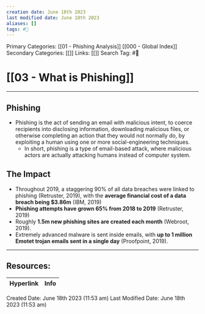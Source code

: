 ```yaml
---
creation date: June 18th 2023
last modified date: June 18th 2023
aliases: []
tags: #📖
---
```


Primary Categories: [[01 - Phishing Analysis]] [[000 - Global Index]] 
Secondary Categories: [[]] 
Links: [[]] 
Search Tag: #📖  

# [[03 - What is Phishing]]  
---

## Phishing
- Phishing is the act of sending an email with malicious intent, to coerce recipients into disclosing information, downloading malicious files, or otherwise completing an action that they would not normally do, by exploiting a human using one or more social-engineering techniques.
	- In short, phishing is a type of email-based attack, where malicious actors are actually attacking humans instead of computer system.

## The Impact
- Throughout 2019, a staggering 90% of all data breaches were linked to phishing (Retruster, 2019), with the **average financial cost of a data breach being $3.86m** (IBM, 2019)
- **Phishing attempts have grown 65% from 2018 to 2019** (Retruster, 2019) 
- Roughly **1.5m new phishing sites are created each month** (Webroot, 2019).
- Extremely advanced malware is sent inside emails, with **up to 1 million Emotet trojan emails sent in a single day** (Proofpoint, 2019).














___

## Resources:

| Hyperlink | Info |
| --------- | ---- |


Created Date: June 18th 2023 (11:53 am) 
Last Modified Date: June 18th 2023 (11:53 am)
